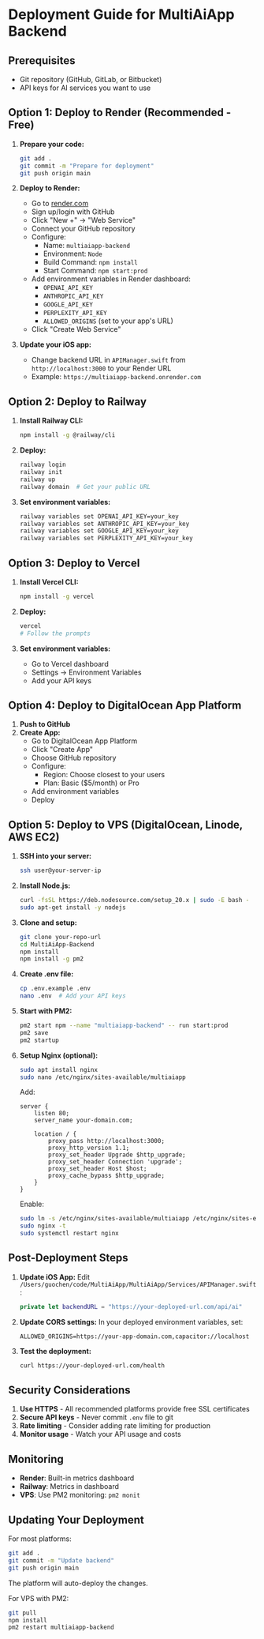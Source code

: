 # Deployment Guide for MultiAiApp Backend

## Prerequisites
- Git repository (GitHub, GitLab, or Bitbucket)
- API keys for AI services you want to use

## Option 1: Deploy to Render (Recommended - Free)

1. **Prepare your code:**
   ```bash
   git add .
   git commit -m "Prepare for deployment"
   git push origin main
   ```

2. **Deploy to Render:**
   - Go to [render.com](https://render.com)
   - Sign up/login with GitHub
   - Click "New +" → "Web Service"
   - Connect your GitHub repository
   - Configure:
     - Name: `multiaiapp-backend`
     - Environment: `Node`
     - Build Command: `npm install`
     - Start Command: `npm start:prod`
   - Add environment variables in Render dashboard:
     - `OPENAI_API_KEY`
     - `ANTHROPIC_API_KEY`
     - `GOOGLE_API_KEY`
     - `PERPLEXITY_API_KEY`
     - `ALLOWED_ORIGINS` (set to your app's URL)
   - Click "Create Web Service"

3. **Update your iOS app:**
   - Change backend URL in `APIManager.swift` from `http://localhost:3000` to your Render URL
   - Example: `https://multiaiapp-backend.onrender.com`

## Option 2: Deploy to Railway

1. **Install Railway CLI:**
   ```bash
   npm install -g @railway/cli
   ```

2. **Deploy:**
   ```bash
   railway login
   railway init
   railway up
   railway domain  # Get your public URL
   ```

3. **Set environment variables:**
   ```bash
   railway variables set OPENAI_API_KEY=your_key
   railway variables set ANTHROPIC_API_KEY=your_key
   railway variables set GOOGLE_API_KEY=your_key
   railway variables set PERPLEXITY_API_KEY=your_key
   ```

## Option 3: Deploy to Vercel

1. **Install Vercel CLI:**
   ```bash
   npm install -g vercel
   ```

2. **Deploy:**
   ```bash
   vercel
   # Follow the prompts
   ```

3. **Set environment variables:**
   - Go to Vercel dashboard
   - Settings → Environment Variables
   - Add your API keys

## Option 4: Deploy to DigitalOcean App Platform

1. **Push to GitHub**
2. **Create App:**
   - Go to DigitalOcean App Platform
   - Click "Create App"
   - Choose GitHub repository
   - Configure:
     - Region: Choose closest to your users
     - Plan: Basic ($5/month) or Pro
   - Add environment variables
   - Deploy

## Option 5: Deploy to VPS (DigitalOcean, Linode, AWS EC2)

1. **SSH into your server:**
   ```bash
   ssh user@your-server-ip
   ```

2. **Install Node.js:**
   ```bash
   curl -fsSL https://deb.nodesource.com/setup_20.x | sudo -E bash -
   sudo apt-get install -y nodejs
   ```

3. **Clone and setup:**
   ```bash
   git clone your-repo-url
   cd MultiAiApp-Backend
   npm install
   npm install -g pm2
   ```

4. **Create .env file:**
   ```bash
   cp .env.example .env
   nano .env  # Add your API keys
   ```

5. **Start with PM2:**
   ```bash
   pm2 start npm --name "multiaiapp-backend" -- run start:prod
   pm2 save
   pm2 startup
   ```

6. **Setup Nginx (optional):**
   ```bash
   sudo apt install nginx
   sudo nano /etc/nginx/sites-available/multiaiapp
   ```

   Add:
   ```nginx
   server {
       listen 80;
       server_name your-domain.com;
       
       location / {
           proxy_pass http://localhost:3000;
           proxy_http_version 1.1;
           proxy_set_header Upgrade $http_upgrade;
           proxy_set_header Connection 'upgrade';
           proxy_set_header Host $host;
           proxy_cache_bypass $http_upgrade;
       }
   }
   ```

   Enable:
   ```bash
   sudo ln -s /etc/nginx/sites-available/multiaiapp /etc/nginx/sites-enabled
   sudo nginx -t
   sudo systemctl restart nginx
   ```

## Post-Deployment Steps

1. **Update iOS App:**
   Edit `/Users/guochen/code/MultiAiApp/MultiAiApp/Services/APIManager.swift`:
   ```swift
   private let backendURL = "https://your-deployed-url.com/api/ai"
   ```

2. **Update CORS settings:**
   In your deployed environment variables, set:
   ```
   ALLOWED_ORIGINS=https://your-app-domain.com,capacitor://localhost
   ```

3. **Test the deployment:**
   ```bash
   curl https://your-deployed-url.com/health
   ```

## Security Considerations

1. **Use HTTPS** - All recommended platforms provide free SSL certificates
2. **Secure API keys** - Never commit `.env` file to git
3. **Rate limiting** - Consider adding rate limiting for production
4. **Monitor usage** - Watch your API usage and costs

## Monitoring

- **Render**: Built-in metrics dashboard
- **Railway**: Metrics in dashboard
- **VPS**: Use PM2 monitoring: `pm2 monit`

## Updating Your Deployment

For most platforms:
```bash
git add .
git commit -m "Update backend"
git push origin main
```
The platform will auto-deploy the changes.

For VPS with PM2:
```bash
git pull
npm install
pm2 restart multiaiapp-backend
```